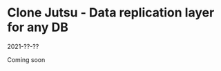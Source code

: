 <h1>Clone Jutsu - Data replication layer for any DB</h1>
<div class="center">2021-??-??</div>

Coming soon
